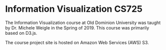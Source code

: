 # Information Visualization CS725

The Information Visualization course at Old Dominion University was taught by Dr. Michele Weigle in the Spring of 2019. This course was primarily based on D3.js.

The course project site is hosted on Amazon Web Services (AWS) S3.
